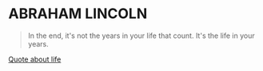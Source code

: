 # ABRAHAM LINCOLN

>In the end, it's not the years in your life that count. It's the life in your years.

[Quote about life](http://www.wiseoldsayings.com/life-quotes/)
